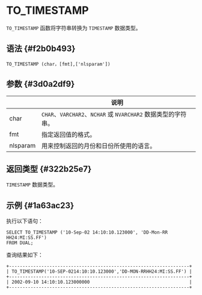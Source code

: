 TO_TIMESTAMP 
=================================



`TO_TIMESTAMP` 函数将字符串转换为 `TIMESTAMP` 数据类型。

语法 {#f2b0b493}
--------------

    TO_TIMESTAMP (char，[fmt],['nlsparam'])



参数 {#3d0a2df9}
--------------



|          |                        说明                         |
|----------|---------------------------------------------------|
| char     | `CHAR`、`VARCHAR2`、`NCHAR` 或 `NVARCHAR2` 数据类型的字符串。 |
| fmt      | 指定返回值的格式。                                         |
| nlsparam | 用来控制返回的月份和日份所使用的语言。                               |



返回类型 {#322b25e7}
----------------

`TIMESTAMP` 数据类型。

示例 {#1a63ac23}
--------------

执行以下语句：

    SELECT TO_TIMESTAMP ('10-Sep-02 14:10:10.123000', 'DD-Mon-RR HH24:MI:SS.FF')
    FROM DUAL;



查询结果如下：

    +-------------------------------------------------------------------+
    | TO_TIMESTAMP('10-SEP-0214:10:10.123000','DD-MON-RRHH24:MI:SS.FF') |
    +-------------------------------------------------------------------+
    | 2002-09-10 14:10:10.123000000                                     |
    +-------------------------------------------------------------------+


